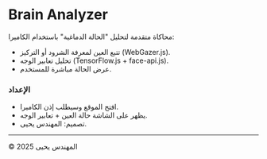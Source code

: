 # Brain Analyzer

محاكاة متقدمة لتحليل "الحالة الدماغية" باستخدام الكاميرا:
- تتبع العين لمعرفة الشرود أو التركيز (WebGazer.js).
- تحليل تعابير الوجه (TensorFlow.js + face-api.js).
- عرض الحالة مباشرة للمستخدم.

### الإعداد
- افتح الموقع وسيطلب إذن الكاميرا.
- يظهر على الشاشة حالة العين + تعابير الوجه.
- تصميم: المهندس يحيى.

---
© 2025 المهندس يحيى
